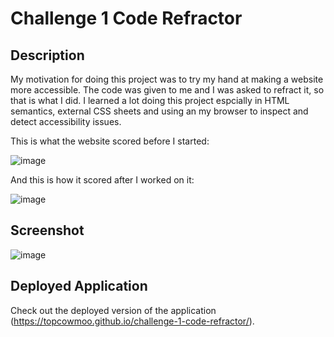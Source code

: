 # Challenge 1 Code Refractor

## Description

My motivation for doing this project was to try my hand at making a website more accessible. The code was given to me and I was asked to refract it, so that is what I did. I learned a lot doing this project espcially in HTML semantics, external CSS sheets and using an my browser to inspect and detect accessibility issues. 

This is what the website scored before I started:

![image](https://github.com/topcowmoo/challenge-1-code-refractor/assets/149528212/bfabafd6-0c62-474d-941f-6442117ac49f)

And this is how it scored after I worked on it:

![image](https://github.com/topcowmoo/challenge-1-code-refractor/assets/149528212/4a2967c1-1d0c-4ace-96aa-8c337d4d3df5)

## Screenshot

![image](https://github.com/topcowmoo/challenge-1-code-refractor/assets/149528212/e1cb1f23-cdcd-414d-863b-761ad0793955)


## Deployed Application

Check out the deployed version of the application (https://topcowmoo.github.io/challenge-1-code-refractor/).